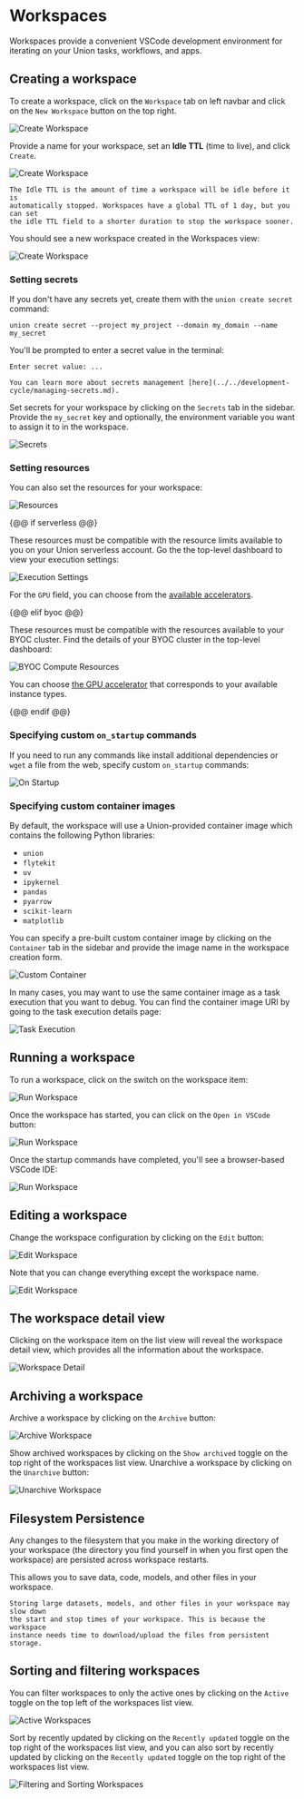 # Workspaces

Workspaces provide a convenient VSCode development environment for iterating on
your Union tasks, workflows, and apps.


## Creating a workspace

To create a workspace, click on the `Workspace` tab on left navbar and click
on the `New Workspace` button on the top right.

![Create Workspace](/_static/images/user-guide/core-concepts/workspaces/create-new-workspace-1.png)

Provide a name for your workspace, set an **Idle TTL** (time to live), and
click `Create`.

![Create Workspace](/_static/images/user-guide/core-concepts/workspaces/create-new-workspace-2.png)

```{note}
The Idle TTL is the amount of time a workspace will be idle before it is
automatically stopped. Workspaces have a global TTL of 1 day, but you can set
the idle TTL field to a shorter duration to stop the workspace sooner.
```

You should see a new workspace created in the Workspaces view:

![Create Workspace](/_static/images/user-guide/core-concepts/workspaces/create-new-workspace-3.png)

### Setting secrets

If you don't have any secrets yet, create them with the `union create secret`
command:

```{code-block} shell
union create secret --project my_project --domain my_domain --name my_secret
```

You'll be prompted to enter a secret value in the terminal:

```
Enter secret value: ...
```

```{note}
You can learn more about secrets management [here](../../development-cycle/managing-secrets.md).
```

Set secrets for your workspace by clicking on the `Secrets` tab in the sidebar.
Provide the `my_secret` key and optionally, the environment variable you want
to assign it to in the workspace.

![Secrets](/_static/images/user-guide/core-concepts/workspaces/setting-secrets.png)


### Setting resources

You can also set the resources for your workspace:

![Resources](/_static/images/user-guide/core-concepts/workspaces/setting-resources.png)

{@@ if serverless @@}

These resources must be compatible with the resource limits available to you
on your Union serverless account. Go the the top-level dashboard to view your
execution settings:

![Execution Settings](/_static/images/user-guide/core-concepts/workspaces/serverless-execution-settings.png)

For the `GPU` field, you can choose from the [available accelerators](../tasks/task-hardware-environment/accelerators.md).

{@@ elif  byoc @@}

These resources must be compatible with the resources available to your BYOC
cluster. Find the details of your BYOC cluster in the top-level dashboard:

![BYOC Compute Resources](/_static/images/user-guide/core-concepts/workspaces/byoc-compute-resources.png)

You can choose [the GPU accelerator](../tasks/task-hardware-environment/accelerators.md) that corresponds to your available instance types.

{@@ endif @@}


### Specifying custom `on_startup` commands

If you need to run any commands like install additional dependencies or `wget`
a file from the web, specify custom `on_startup` commands:

![On Startup](/_static/images/user-guide/core-concepts/workspaces/customize-onstartup.png)

### Specifying custom container images

By default, the workspace will use a Union-provided container image which contains
the following Python libraries:

- `union`
- `flytekit`
- `uv`
- `ipykernel`
- `pandas`
- `pyarrow`
- `scikit-learn`
- `matplotlib`

You can specify a pre-built custom container image by clicking on the `Container`
tab in the sidebar and provide the image name in the workspace creation form.

![Custom Container](/_static/images/user-guide/core-concepts/workspaces/customize-container-image.png)

In many cases, you may want to use the same container image as a task execution
that you want to debug. You can find the container image URI by going to the
task execution details page:

![Task Execution](/_static/images/user-guide/core-concepts/workspaces/customize-container-image-get-uri.png)


## Running a workspace

To run a workspace, click on the switch on the workspace item:

![Run Workspace](/_static/images/user-guide/core-concepts/workspaces/run-workspace-1.png)

Once the workspace has started, you can click on the `Open in VSCode` button:

![Run Workspace](/_static/images/user-guide/core-concepts/workspaces/run-workspace-2.png)

Once the startup commands have completed, you'll see a browser-based VSCode IDE:

![Run Workspace](/_static/images/user-guide/core-concepts/workspaces/run-workspace-3.png)

## Editing a workspace

Change the workspace configuration by clicking on the `Edit` button:

![Edit Workspace](/_static/images/user-guide/core-concepts/workspaces/edit-workspace-1.png)

Note that you can change everything except the workspace name.

![Edit Workspace](/_static/images/user-guide/core-concepts/workspaces/edit-workspace-2.png)


## The workspace detail view

Clicking on the workspace item on the list view will reveal the workspace detail view,
which provides all the information about the workspace.

![Workspace Detail](/_static/images/user-guide/core-concepts/workspaces/workspace-detail.png)


## Archiving a workspace

Archive a workspace by clicking on the `Archive` button:

![Archive Workspace](/_static/images/user-guide/core-concepts/workspaces/archive-workspace.png)

Show archived workspaces by clicking on the `Show archived` toggle
on the top right of the workspaces list view. Unarchive a workspace by clicking
on the `Unarchive` button:

![Unarchive Workspace](/_static/images/user-guide/core-concepts/workspaces/unarchive-workspace.png)

## Filesystem Persistence

Any changes to the filesystem that you make in the working directory of your
workspace (the directory you find yourself in when you first open the workspace)
are persisted across workspace restarts.

This allows you to save data, code, models, and other files in your workspace.

```{note}
Storing large datasets, models, and other files in your workspace may slow down
the start and stop times of your workspace. This is because the workspace
instance needs time to download/upload the files from persistent storage.
```

## Sorting and filtering workspaces

You can filter workspaces to only the active ones by clicking on the `Active`
toggle on the top left of the workspaces list view.

![Active Workspaces](/_static/images/user-guide/core-concepts/workspaces/active-workspaces.png)

Sort by recently updated by clicking on the `Recently updated` toggle on the
top right of the workspaces list view, and you can also sort by recently
updated by clicking on the `Recently updated` toggle on the top right of the
workspaces list view.

![Filtering and Sorting Workspaces](/_static/images/user-guide/core-concepts/workspaces/filtering-sorting-workspaces.png)
